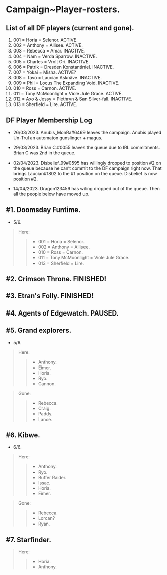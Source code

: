 # Campaign~Player-rosters.

## List of all DF players (current and gone).

1. 001 = Horia = Selenor. ACTIVE. 
2. 002 = Anthony = Allisee. ACTIVE.
3. 003 = Rebecca = Amar. INACTIVE.
4. 004 = Nam = Verda Sparrow. INACTIVE.
5. 005 = Charles = Vrolt Ori. INACTIVE.
6. 006 = Patrik = Dresden Konstantiniel. INACTIVE.
7. 007 = Yokai = Misha. ACTIVE?
8. 008 = Tavo = Laucian Asknäve. INACTIVE.
9. 009 = Phil = Locus The Expanding Void. INACTIVE. 
10. 010 = Ross = Carnon. ACTIVE. 
11. 011 = Tony McMoonlight = Viole Jule Grace. ACTIVE.
12. 012 = Axo & Jessy = Plethryn & San Silver-fall. INACTIVE.
13. 013 = Sherfield = Lire. ACTIVE.

## DF Player Membership Log

- 26/03/2023.
Anubis_MonRa#6469 leaves the campaign. Anubis played Un-Trul an automaton gunslinger + magus.

- 29/03/2023.
Brian C.#0055 leaves the queue due to IRL commitments.
Brian C was 2nd in the queue.

- 02/04/2023.
Disbelief_99#0595 has willingly dropped to position #2 on the queue because he can’t commit to the DF campaign right now.
That brings Laucian#1802 to the #1 position on the queue.
Disbelief is now position #2.

- 14/04/2023.
Dragon123459 has wiling dropped out of the queue.
Then all the people below have moved up.

## #1. Doomsday Funtime.

- 5/6.

> Here:
>> - 001 = Horia = Selenor.
>> - 002 = Anthony = Allisee.
>> - 010 = Ross = Carnon.
>> - 011 = Tony McMoonlight = Viole Jule Grace.
>> - 013 = Sherfield = Lire.

## #2. Crimson Throne. FINISHED!
## #3. Etran's Folly. FINISHED!
## #4. Agents of Edgewatch. PAUSED.

## #5. Grand explorers.

- 5/6.

> Here:
>> - Anthony. 
>> - Eimer.
>> - Horia.
>> - Ryo.
>> - Cannon.

> Gone:
>> - Rebecca.
>> - Craig.
>> - Paddy.
>> - Lance.

## #6. Kibwe.

- 6/6.

> Here:
>> - Anthony.
>> - Ryo.
>> - Buffer Raider.
>> - Issac.
>> - Horia.
>> - Eimer.

> Gone:
>> - Rebecca.
>> - Lorcan?
>> - Ryan.

## #7. Starfinder.

> Here:
>> - Horia.
>> - Anthony.
